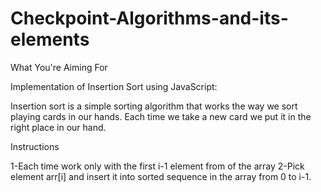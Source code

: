 # Checkpoint-Algorithms-and-its-elements
What You're Aiming For

Implementation of Insertion Sort using JavaScript:

Insertion sort is a simple sorting algorithm that works the way we sort playing cards in our hands. Each time we take a new card we put it in the right place in our hand.


Instructions

1-Each time work only with the first i-1 element from of the array
2-Pick element arr[i] and insert it into sorted sequence in the array from 0 to i-1.